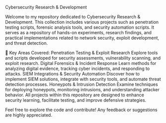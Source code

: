 Cybersecurity Research & Development

Welcome to my repository dedicated to Cybersecurity Research & Development. This collection includes various projects such as penetration testing scripts, forensic analysis tools, and security automation scripts. It serves as a repository of hands-on experiments, research findings, and practical implementations related to network security, exploit development, and threat detection.

🔹 Key Areas Covered:
Penetration Testing & Exploit Research
Explore tools and scripts developed for security assessments, vulnerability scanning, and exploit research.
Digital Forensics & Incident Response
Learn methods for analyzing digital evidence, tracking cyber incidents, and responding to attacks.
SIEM Integrations & Security Automation
Discover how to implement SIEM solutions, integrate with security tools, and automate threat detection processes.
Honeypots & Intrusion Detection
Examine techniques for deploying honeypots, monitoring intrusions, and understanding attacker behavior.
All projects within this repository are designed to enhance security learning, facilitate testing, and improve defensive strategies.

Feel free to explore the code and contribute! Any feedback or suggestions are highly appreciated.
